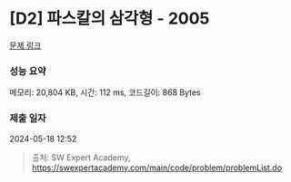 # [D2] 파스칼의 삼각형 - 2005 

[문제 링크](https://swexpertacademy.com/main/code/problem/problemDetail.do?contestProbId=AV5P0-h6Ak4DFAUq) 

### 성능 요약

메모리: 20,804 KB, 시간: 112 ms, 코드길이: 868 Bytes

### 제출 일자

2024-05-18 12:52



> 출처: SW Expert Academy, https://swexpertacademy.com/main/code/problem/problemList.do